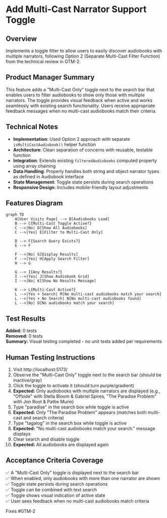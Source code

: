 # Add Multi-Cast Narrator Support Toggle

## Overview
Implements a toggle filter to allow users to easily discover audiobooks with multiple narrators, following Option 2 (Separate Multi-Cast Filter Function) from the technical review in GTM-2.

## Product Manager Summary
This feature adds a "Multi-Cast Only" toggle next to the search bar that enables users to filter audiobooks to show only those with multiple narrators. The toggle provides visual feedback when active and works seamlessly with existing search functionality. Users receive appropriate feedback messages when no multi-cast audiobooks match their criteria.

## Technical Notes
- **Implementation**: Used Option 2 approach with separate `isMultiCastAudiobook()` helper function
- **Architecture**: Clean separation of concerns with reusable, testable function
- **Integration**: Extends existing `filteredAudiobooks` computed property using array chaining
- **Data Handling**: Properly handles both string and object narrator types as defined in Audiobook interface
- **State Management**: Toggle state persists during search operations
- **Responsive Design**: Includes mobile-friendly layout adjustments

## Features Diagram

```mermaid
graph TD
    A[User Visits Page] --> B[Audiobooks Load]
    B --> C{Multi-Cast Toggle Active?}
    C -->|No| D[Show All Audiobooks]
    C -->|Yes| E[Filter to Multi-Cast Only]
    
    D --> F{Search Query Exists?}
    E --> F
    
    F -->|No| G[Display Results]
    F -->|Yes| H[Apply Search Filter]
    H --> G
    
    G --> I{Any Results?}
    I -->|Yes| J[Show Audiobook Grid]
    I -->|No| K[Show No Results Message]
    
    K --> L{Multi-Cast Active?}
    L -->|Yes + Search| M[No multi-cast audiobooks match your search]
    L -->|Yes + No Search| N[No multi-cast audiobooks found]
    L -->|No| O[No audiobooks match your search]
```

## Test Results
**Added:** 0 tests  
**Removed:** 0 tests  
**Summary:** Visual testing completed - no unit tests added per requirements

## Human Testing Instructions
1. Visit http://localhost:5173/
2. Observe the "Multi-Cast Only" toggle next to the search bar (should be inactive/gray)
3. Click the toggle to activate it (should turn purple/gradient)
4. **Expected:** Only audiobooks with multiple narrators are displayed (e.g., "Offside" with Stella Bloom & Gabriel Spires, "The Paradise Problem" with Jon Root & Pattie Murin)
5. Type "paradise" in the search box while toggle is active
6. **Expected:** Only "The Paradise Problem" appears (matches both multi-cast and search criteria)
7. Type "tagalog" in the search box while toggle is active  
8. **Expected:** "No multi-cast audiobooks match your search." message displays
9. Clear search and disable toggle
10. **Expected:** All audiobooks are displayed again

## Acceptance Criteria Coverage
✅ A "Multi-Cast Only" toggle is displayed next to the search bar  
✅ When enabled, only audiobooks with more than one narrator are shown  
✅ Toggle state persists during search operations  
✅ Toggle can be combined with text search  
✅ Toggle shows visual indication of active state  
✅ User sees feedback when no multi-cast audiobooks match criteria

Fixes #GTM-2
